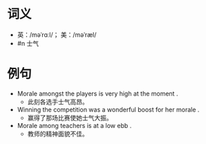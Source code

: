 # 词义
- 英：/məˈrɑːl/； 美：/məˈræl/
- #n 士气
# 例句
- Morale amongst the players is very high at the moment .
	- 此刻各选手士气高昂。
- Winning the competition was a wonderful boost for her morale .
	- 赢得了那场比赛使她士气大振。
- Morale among teachers is at a low ebb .
	- 教师的精神面貌不佳。
